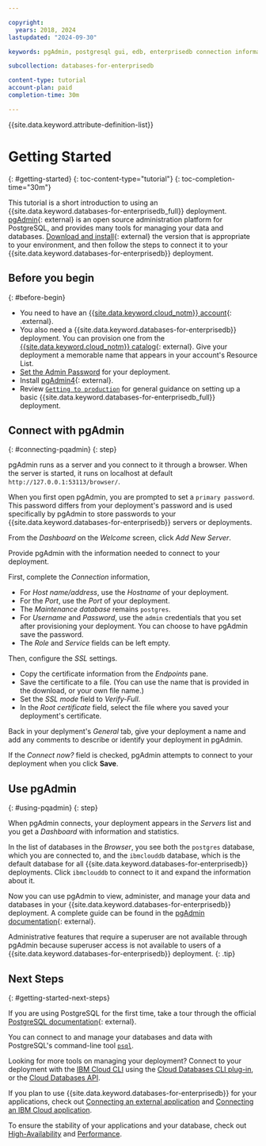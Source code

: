 ```yaml
---

copyright:
  years: 2018, 2024
lastupdated: "2024-09-30"

keywords: pgAdmin, postgresql gui, edb, enterprisedb connection information, enterprisedb

subcollection: databases-for-enterprisedb

content-type: tutorial
account-plan: paid
completion-time: 30m

---
```


{{site.data.keyword.attribute-definition-list}}

# Getting Started
{: #getting-started}
{: toc-content-type="tutorial"}
{: toc-completion-time="30m"}

This tutorial is a short introduction to using an {{site.data.keyword.databases-for-enterprisedb_full}} deployment. [pgAdmin](https://www.pgadmin.org/){: external} is an open source administration platform for PostgreSQL, and provides many tools for managing your data and databases. [Download and install](https://www.pgadmin.org/download/){: external} the version that is appropriate to your environment, and then follow the steps to connect it to your {{site.data.keyword.databases-for-enterprisedb}} deployment.

## Before you begin
{: #before-begin}

- You need to have an [{{site.data.keyword.cloud_notm}} account](https://cloud.ibm.com/registration){: .external}.
- You also need a {{site.data.keyword.databases-for-enterprisedb}} deployment. You can provision one from the [{{site.data.keyword.cloud_notm}} catalog](https://cloud.ibm.com/catalog/services/databases-for-enterprisedb){: external}. Give your deployment a memorable name that appears in your account's Resource List.
- [Set the Admin Password](/docs/databases-for-enterprisedb?topic=databases-for-enterprisedb-user-management&interface=ui#user-management-set-admin-password-ui) for your deployment.
- Install [pgAdmin4](https://www.pgadmin.org/download/){: external}.
- Review [`Getting to production`](/docs/cloud-databases?topic=cloud-databases-best-practices) for general guidance on setting up a basic {{site.data.keyword.databases-for-enterprisedb_full}} deployment.

## Connect with pgAdmin
{: #connecting-pqadmin}
{: step}

pgAdmin runs as a server and you connect to it through a browser. When the server is started, it runs on localhost at default `http://127.0.0.1:53113/browser/`.

When you first open pgAdmin, you are prompted to set a `primary password`. This password differs from your deployment's password and is used specifically by pgAdmin to store passwords to your {{site.data.keyword.databases-for-enterprisedb}} servers or deployments.

From the _Dashboard_ on the _Welcome_ screen, click _Add New Server_.

Provide pgAdmin with the information needed to connect to your deployment. 

First, complete the _Connection_ information, 
- For _Host name/address_, use the _Hostname_ of your deployment.
- For the _Port_, use the _Port_ of your deployment.
- The _Maintenance database_ remains `postgres`.
- For _Username_ and _Password_, use the `admin` credentials that you set after provisioning your deployment. You can choose to have pgAdmin save the password.
- The _Role_ and _Service_ fields can be left empty.

Then, configure the _SSL_ settings.
- Copy the certificate information from the _Endpoints_ pane.
- Save the certificate to a file. (You can use the name that is provided in the download, or your own file name.)
- Set the _SSL mode_ field to _Verify-Full_.
- In the _Root certificate_ field, select the file where you saved your deployment's certificate.

Back in your deplyment's _General_ tab, give your deployment a name and add any comments to describe or identify your deployment in pgAdmin.

If the _Connect now?_ field is checked, pgAdmin attempts to connect to your deployment when you click **Save**.

## Use pgAdmin
{: #using-pqadmin}
{: step}

When pgAdmin connects, your deployment appears in the _Servers_ list and you get a _Dashboard_ with information and statistics. 

In the list of databases in the _Browser_, you see both the `postgres` database, which you are connected to, and the `ibmclouddb` database, which is the default database for all {{site.data.keyword.databases-for-enterprisedb}} deployments. Click `ibmclouddb` to connect to it and expand the information about it.

Now you can use pgAdmin to view, administer, and manage your data and databases in your {{site.data.keyword.databases-for-enterprisedb}} deployment. A complete guide can be found in the [pgAdmin documentation](https://www.pgadmin.org/docs/pgadmin4/latest/index.html){: external}.

Administrative features that require a superuser are not available through pgAdmin because superuser access is not available to users of a {{site.data.keyword.databases-for-enterprisedb}} deployment.
{: .tip}

## Next Steps
{: #getting-started-next-steps}

If you are using PostgreSQL for the first time, take a tour through the official [PostgreSQL documentation](https://www.postgresql.org/docs/){: external}. 

You can connect to and manage your databases and data with PostgreSQL's command-line tool [`psql`](/docs/databases-for-enterprisedb?topic=databases-for-enterprisedb-connecting-psql).

Looking for more tools on managing your deployment? Connect to your deployment with the [IBM Cloud CLI](/docs/cli?topic=cli-install-ibmcloud-cli) using the [Cloud Databases CLI plug-in](/docs/databases-cli-plugin?topic=databases-cli-plugin-cdb-reference), or the [Cloud Databases API](https://cloud.ibm.com/apidocs/cloud-databases-api).

If you plan to use {{site.data.keyword.databases-for-enterprisedb}} for your applications, check out [Connecting an external application](/docs/databases-for-enterprisedb?topic=databases-for-enterprisedb-external-app) and [Connecting an IBM Cloud application](/docs/databases-for-enterprisedb?topic=databases-for-enterprisedb-ibmcloud-app).

To ensure the stability of your applications and your database, check out  [High-Availability](/docs/databases-for-enterprisedb?topic=databases-for-enterprisedb-high-availability) and [Performance](/docs/databases-for-enterprisedb?topic=databases-for-enterprisedb-performance).
